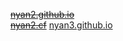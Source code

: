 <a href="https://nyan2.github.io" target="_blank">~~nyan2.github.io~~</a><br>
<a href="https://nyan2.cf" target="_blank">~~nyan2.cf~~</a>
<a href="https://nyan2.github.io" target="_blank">nyan3.github.io</a>
